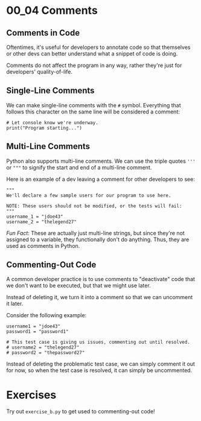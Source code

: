 # 00_04 Comments

## Comments in Code

Oftentimes, it's useful for developers to annotate code so that themselves or other devs can better understand what a snippet of code is doing.

Comments do not affect the program in any way, rather they're just for developers' quality-of-life.

## Single-Line Comments

We can make single-line comments with the `#` symbol. Everything that follows this character on the same line will be considered a comment:

```python3
# Let console know we're underway.
print("Program starting...")
```

## Multi-Line Comments

Python also supports multi-line comments. We can use the triple quotes `'''` or `"""` to signify the start and end of a multi-line comment.

Here is an example of a dev leaving a comment for other developers to see:

```python3
"""
We'll declare a few sample users for our program to use here.

NOTE: These users should not be modified, or the tests will fail:
"""
username_1 = "jdoe43"
username_2 = "thelegend27"
```

_Fun Fact_: These are actually just multi-line strings, but since they're not assigned to a variable, they functionally don't do anything. Thus, they are used as comments in Python.

## Commenting-Out Code

A common developer practice is to use comments to "deactivate" code that we don't want to be executed, but that we might use later.

Instead of deleting it, we turn it into a comment so that we can uncomment it later.

Consider the following example:

```python3
username1 = "jdoe43"
password1 = "password1"

# This test case is giving us issues, commenting out until resolved.
# username2 = "thelegend27"
# password2 = "thepassword27"
```

Instead of deleting the problematic test case, we can simply comment it out for now, so when the test case is resolved, it can simply be uncommented.

# Exercises

Try out `exercise_b.py` to get used to commenting-out code!
